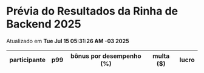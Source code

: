 # Prévia do Resultados da Rinha de Backend 2025
Atualizado em **Tue Jul 15 05:31:26 AM -03 2025**


| participante | p99 | bônus por desempenho (%) | multa ($) | lucro |
| -- | -- | -- | -- | -- |

